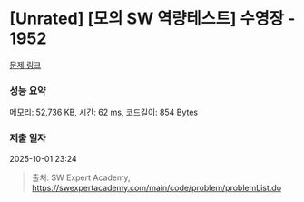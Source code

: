 # [Unrated] [모의 SW 역량테스트] 수영장 - 1952 

[문제 링크](https://swexpertacademy.com/main/code/problem/problemDetail.do?contestProbId=AV5PpFQaAQMDFAUq) 

### 성능 요약

메모리: 52,736 KB, 시간: 62 ms, 코드길이: 854 Bytes

### 제출 일자

2025-10-01 23:24



> 출처: SW Expert Academy, https://swexpertacademy.com/main/code/problem/problemList.do